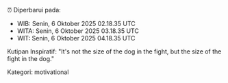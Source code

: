 ⏰ Diperbarui pada:
- WIB: Senin, 6 Oktober 2025 02.18.35 UTC
- WITA: Senin, 6 Oktober 2025 03.18.35 UTC
- WIT: Senin, 6 Oktober 2025 04.18.35 UTC

Kutipan Inspiratif:
"It's not the size of the dog in the fight, but the size of the fight in the dog."


Kategori: motivational

